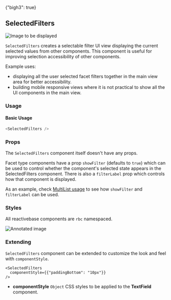 {"bigh3": true}

## SelectedFilters

![Image to be displayed](https://i.imgur.com/DyW5jJ2.png)

`SelectedFilters` creates a selectable filter UI view displaying the current selected values from other components. This component is useful for improving selection accessibility of other components.

Example uses:
* displaying all the user selected facet filters together in the main view area for better accessibility.
* building mobile responsive views where it is not practical to show all the UI components in the main view.

### Usage

#### Basic Usage

```js
<SelectedFilters />
```

### Props

The `SelectedFilters` component itself doesn't have any props.

Facet type components have a prop `showFilter` (defaults to `true`) which can be used to control whether the component's selected state appears in the SelectedFilters component. There is also a `filterLabel` prop which controls how that component is displayed.

As an example, check [MultiList usage](/v1.0.0/components/MultiList.html#-multilist-usage) to see how `showFilter` and `filterLabel` can be used.

### Styles

All reactivebase components are `rbc` namespaced.

![Annotated image](https://i.imgur.com/DzFn900.png)

### Extending

`SelectedFilters` component can be extended to customize the look and feel with `componentStyle`.

```
<SelectedFilters
  componentStyle={{"paddingBottom": "10px"}}
/>
```

- **componentStyle** `Object`
    CSS styles to be applied to the **TextField** component.
